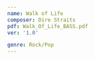 ```yaml
---
name: Walk of Life
composer: Dire Straits
pdf: Walk_Of_Life_BASS.pdf
ver: '1.0'

genre: Rock/Pop
---
```

